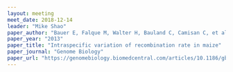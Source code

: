```yaml
---
layout: meeting
meet_date: 2018-12-14
leader: "Mike Shao"
paper_author: "Bauer E, Falque M, Walter H, Bauland C, Camisan C, et al."
paper_year: "2013"
paper_title: "Intraspecific variation of recombination rate in maize"
paper_journal: "Genome Biology"
paper_url: "https://genomebiology.biomedcentral.com/articles/10.1186/gb-2013-14-9-r103"
---
```

